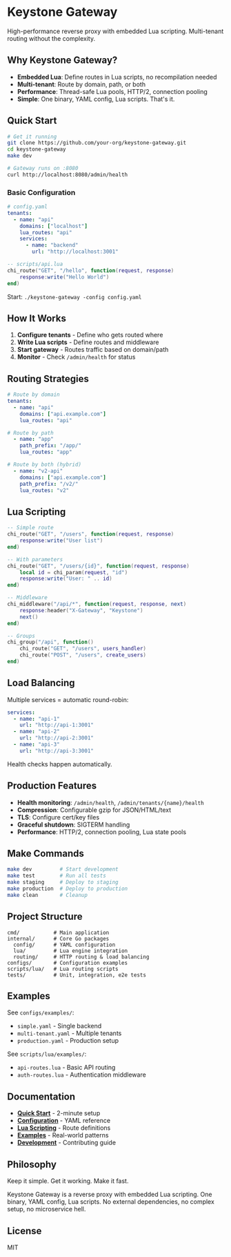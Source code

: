 # Keystone Gateway

High-performance reverse proxy with embedded Lua scripting. Multi-tenant routing without the complexity.

## Why Keystone Gateway?

- **Embedded Lua**: Define routes in Lua scripts, no recompilation needed
- **Multi-tenant**: Route by domain, path, or both  
- **Performance**: Thread-safe Lua pools, HTTP/2, connection pooling
- **Simple**: One binary, YAML config, Lua scripts. That's it.

## Quick Start

```bash
# Get it running
git clone https://github.com/your-org/keystone-gateway.git
cd keystone-gateway
make dev

# Gateway runs on :8080
curl http://localhost:8080/admin/health
```

### Basic Configuration

```yaml
# config.yaml
tenants:
  - name: "api"
    domains: ["localhost"]
    lua_routes: "api"
    services:
      - name: "backend"
        url: "http://localhost:3001"
```

```lua
-- scripts/api.lua
chi_route("GET", "/hello", function(request, response)
    response:write("Hello World")
end)
```

Start: `./keystone-gateway -config config.yaml`

## How It Works

1. **Configure tenants** - Define who gets routed where
2. **Write Lua scripts** - Define routes and middleware  
3. **Start gateway** - Routes traffic based on domain/path
4. **Monitor** - Check `/admin/health` for status

## Routing Strategies

```yaml
# Route by domain
tenants:
  - name: "api"
    domains: ["api.example.com"]
    lua_routes: "api"

# Route by path  
  - name: "app"
    path_prefix: "/app/"
    lua_routes: "app"

# Route by both (hybrid)
  - name: "v2-api"  
    domains: ["api.example.com"]
    path_prefix: "/v2/"
    lua_routes: "v2"
```

## Lua Scripting

```lua
-- Simple route
chi_route("GET", "/users", function(request, response)
    response:write("User list")
end)

-- With parameters
chi_route("GET", "/users/{id}", function(request, response)
    local id = chi_param(request, "id")
    response:write("User: " .. id)
end)

-- Middleware
chi_middleware("/api/*", function(request, response, next)
    response:header("X-Gateway", "Keystone")
    next()
end)

-- Groups
chi_group("/api", function()
    chi_route("GET", "/users", users_handler)
    chi_route("POST", "/users", create_users)
end)
```

## Load Balancing

Multiple services = automatic round-robin:

```yaml
services:
  - name: "api-1"
    url: "http://api-1:3001"
  - name: "api-2"  
    url: "http://api-2:3001"
  - name: "api-3"
    url: "http://api-3:3001"
```

Health checks happen automatically.

## Production Features

- **Health monitoring**: `/admin/health`, `/admin/tenants/{name}/health`
- **Compression**: Configurable gzip for JSON/HTML/text
- **TLS**: Configure cert/key files  
- **Graceful shutdown**: SIGTERM handling
- **Performance**: HTTP/2, connection pooling, Lua state pools

## Make Commands

```bash
make dev         # Start development
make test        # Run all tests  
make staging     # Deploy to staging
make production  # Deploy to production
make clean       # Cleanup
```

## Project Structure

```
cmd/           # Main application
internal/      # Core Go packages
  config/      # YAML configuration
  lua/         # Lua engine integration
  routing/     # HTTP routing & load balancing
configs/       # Configuration examples
scripts/lua/   # Lua routing scripts  
tests/         # Unit, integration, e2e tests
```

## Examples

See `configs/examples/`:
- `simple.yaml` - Single backend
- `multi-tenant.yaml` - Multiple tenants
- `production.yaml` - Production setup

See `scripts/lua/examples/`:
- `api-routes.lua` - Basic API routing
- `auth-routes.lua` - Authentication middleware

## Documentation

- **[Quick Start](docs/quick-start.md)** - 2-minute setup
- **[Configuration](docs/config.md)** - YAML reference  
- **[Lua Scripting](docs/lua.md)** - Route definitions
- **[Examples](docs/examples.md)** - Real-world patterns
- **[Development](docs/development.md)** - Contributing guide

## Philosophy

Keep it simple. Get it working. Make it fast.

Keystone Gateway is a reverse proxy with embedded Lua scripting. One binary, YAML config, Lua scripts. No external dependencies, no complex setup, no microservice hell.

## License

MIT